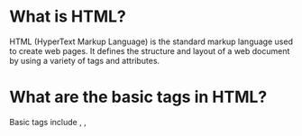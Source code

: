 # What is HTML?

HTML (HyperText Markup Language) is the standard markup language used to create web pages. It defines the structure and layout of a web document by using a variety of tags and attributes.

# What are the basic tags in HTML?

Basic tags include <html>, <head>, <title>, <body>, <h1> to <h6> for headings, <p> for paragraphs, <a> for links, <img> for images, <ul> and <li> for lists, etc.

# What is the purpose of DOCTYPE in HTML?

<!DOCTYPE> declaration specifies the HTML version and helps the browser render the web page correctly.

# What are semantic elements in HTML5?

Semantic elements like <header>, <footer>, <nav>, <article>, <section>, <aside>, <figure>, <figcaption> provide more meaning to the content, aiding in better SEO and accessibility.

# What is the difference between <div> and <span>?

<div> is a block-level element used to group larger sections of content, while <span> is an inline element used for smaller text or elements within a line of content.

# How do you create a hyperlink in HTML?

Using the <a> tag: <a href="url">Link text</a>, where href specifies the destination URL and Link text is what appears as the clickable link.

# Explain the difference between GET and POST methods in HTML forms.

GET method sends form data as part of the URL query string, suitable for retrieving data from the server. POST method sends form data in the request body, suitable for sending large amounts of data securely.

# What are meta tags in HTML?

<meta> tags provide metadata about the HTML document, such as character set, page description, keywords, author information, etc., which are used by browsers and search engines.

# How can you embed a video in HTML?

Using the <video> tag: <video src="video.mp4" controls></video>, where src specifies the video file and controls adds playback controls.

# Explain the <iframe> tag and its use.

<iframe> is used to embed another document within the current HTML document. It's commonly used for embedding videos, maps, or other external content from different sources.

---

# inline elements - we can't give width and height for inline elements

but img tag is inline element - we can give width and height how?
The img tag is a bit of an exception to the general rule for inline elements. While it is technically an inline element, it is a `replaced element,`" meaning its appearance is defined by an external resource (the image file) rather than its content. Replaced elements, like img, input, textarea, select, and object, can have intrinsic dimensions that can be adjusted with CSS properties directly.
